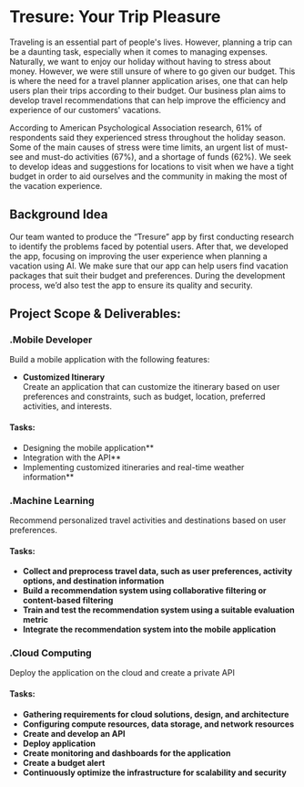 # Tresure: Your Trip Pleasure
Traveling is an essential part of people's lives. However, planning a trip can be a daunting task, especially when it comes to managing expenses. Naturally, we want to enjoy our holiday without having to stress about money. However, we were still unsure of where to go given our budget. This is where the need for a travel planner application arises, one that can help users plan their trips according to their budget. Our business plan aims to develop travel recommendations that can help improve the efficiency and experience of our customers' vacations.

According to American Psychological Association research, 61% of respondents said they experienced stress throughout the holiday season. Some of the main causes of stress were time limits, an urgent list of must-see and must-do activities (67%), and a shortage of funds (62%). We seek to develop ideas and suggestions for locations to visit when we have a tight budget in order to aid ourselves and the community in making the most of the vacation experience.

## Background Idea
Our team wanted to produce the “Tresure” app by first conducting research to identify the problems faced by potential users. After that, we developed the app, focusing on improving the user experience when planning a vacation using AI. We make sure that our app can help users find vacation packages that suit their budget and preferences. During the development process, we’d also test the app to ensure its quality and security.

## Project Scope & Deliverables:
### .Mobile Developer
Build a mobile application with the following features:
- **Customized Itinerary**<br>Create an application that can customize the itinerary based on user preferences and constraints, such as budget, location, preferred activities, and interests.

#### Tasks:
- Designing the mobile application**
- Integration with the API**
- Implementing customized itineraries and real-time weather information**

### .Machine Learning
Recommend personalized travel activities and destinations based on user preferences.

#### Tasks:
- **Collect and preprocess travel data, such as user preferences, activity options, and destination information**
- **Build a recommendation system using collaborative filtering or content-based filtering**
- **Train and test the recommendation system using a suitable evaluation metric**
- **Integrate the recommendation system into the mobile application**

### .Cloud Computing
Deploy the application on the cloud and create a private API

#### Tasks:
- **Gathering requirements for cloud solutions, design, and architecture**
- **Configuring compute resources, data storage, and network resources**
- **Create and develop an API**
- **Deploy application**
- **Create monitoring and dashboards for the application**
- **Create a budget alert**
- **Continuously optimize the infrastructure for scalability and security**

